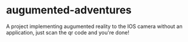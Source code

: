 # augumented-adventures
A project implementing augumented reality to the IOS camera without an application, just scan the qr code and you're done!
